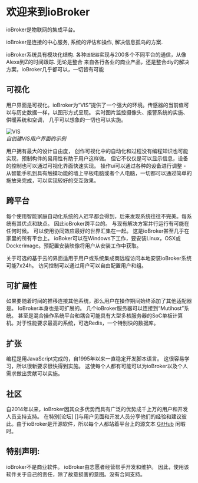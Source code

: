 # 欢迎来到ioBroker

ioBroker是物联网的集成平台。

ioBroker是连接的中心服务, 系统的评估和操作, 解决信息孤岛的方案. 

ioBroker系统具有模块化结构. 各种`适配器`实现与200多个不同平台的通信，从像Alexa到Z的时间跟踪. 无论是整合
来自各行各业的商业产品，还是整合diy的解决方案，ioBroker几乎都可以，一切皆有可能

## 可视化

用户界面是可视化。ioBroker为“VIS”提供了一个强大的环境。传感器的当前值可以与历史数据一样，以图形方式呈现。 实时图片监控摄像头、报警系统的实施、供暖系统和空调， 几乎可以想象的一切也可以实施。

![VIS](media/vis2.png ':size=500')  
*自创建VIS用户界面的示例*

用户拥有最大的设计自由度， 创作可视化中的自动化和过程没有编程知识也可能实现，预制构件的易用性有助于用户这样做。 但它不仅仅是可以显示信息，设备的控制也可以通过可视化界面快速实现。 操作ui可以通过各种的设备进行调整 - 从智能手机到具有触摸功能的墙上平板电脑或者个人电脑，一切都可以通过简单的拖放来完成，可以实现较好的交互效果。


## 跨平台

每个使用智能家庭自动化系统的人迟早都会得到，后来发现系统往往不完美。每系统有其优点和缺点。 因此ioBroker跨平台的。 与现有解决方案并行运行有可能在任何时候。 可以使用协同效应最好的世界汇集在一起。 这是ioBroker甚至几乎在家里的所有平台上。 ioBoker可以在Windows下工作，要安装Linux，OSX或Dockerimage。预配置安装映像将用户从安装工作中获取。

关于可选的基于云的界面适用于用户或系统集成商远程访问本地安装ioBroker系统可能7x24h。 访问控制可以通过用户可以自由配置用户和组。

## 可扩展性

如果要随着时间的推移连接其他系统，那么用户在操作期间始终添加了其他适配器是。 IoBroker本身也是可扩展的。 几个ioBroker服务器可以连接到“Mutihost”系统。 甚至是混合操作系统平台和耦合可能具有大型多核服务器的SoC单板计算机。对于性能要求最高的系统，可选Redis，一个特别快的数据库。

## 扩张

编程是用JavaScript完成的，自1995年以来一直稳定开发脚本语言。 这很容易学习，所以很新要求很快得到实施。 这使每个人都有可能可以为ioBroker以及个人需求做出贡献可以实施。

## 社区

自2014年以来，ioBroker因其众多优势而具有广泛的优势成千上万的用户和开发人员支持支持。 在特别[论坛] []与用户见面和开发人员分享他们的经验和建议彼此。由于ioBroker是开源软件，所以每个人都站着平台上的源文本 [GitHub][] 闲暇时。

## 特别声明:  
  ioBroker不是商业软件。 ioBroker由志愿者经营帮手开发和维护。 因此，使用该软件关于自己的责任，除了故意损害的意图。没有合同支持。

[论坛支持]: https://forum.iobroker.net
[GitHub]: https://github.com/iobroker/iobroker
